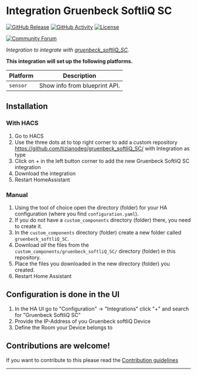 # Integration Gruenbeck SoftliQ SC

[![GitHub Release][releases-shield]][releases]
[![GitHub Activity][commits-shield]][commits]
[![License][license-shield]](LICENSE)

[![Community Forum][forum-shield]][forum]

_Integration to integrate with [gruenbeck_softliQ_SC][gruenbeck_softliQ_SC]._

**This integration will set up the following platforms.**

Platform | Description
-- | --
`sensor` | Show info from blueprint API.

## Installation

### With HACS

1. Go to HACS
1. Use the three dots at to top right corner to add a custom repository https://github.com/tizianodeg/gruenbeck_softliQ_SC/ with Integration as type
1. Click on + in the left button corner to add the new Gruenbeck SoftliQ SC integration
1. Download the integration
1. Restart HomeAssistant


### Manual
1. Using the tool of choice open the directory (folder) for your HA configuration (where you find `configuration.yaml`).
1. If you do not have a `custom_components` directory (folder) there, you need to create it.
1. In the `custom_components` directory (folder) create a new folder called `gruenbeck_softliQ_SC`.
1. Download _all_ the files from the `custom_components/gruenbeck_softliQ_SC/` directory (folder) in this repository.
1. Place the files you downloaded in the new directory (folder) you created.
1. Restart Home Assistant

## Configuration is done in the UI

1. In the HA UI go to "Configuration" -> "Integrations" click "+" and search for "Gruenbeck SoftliQ SC"
1. Provide the IP-Address of you Gruenbeck softliQ Device 
1. Define the Room your Device belongs to 

## Contributions are welcome!

If you want to contribute to this please read the [Contribution guidelines](CONTRIBUTING.md)

***

[gruenbeck_softliQ_SC]: https://github.com/tizianodeg/gruenbeck_softliQ_SC
[commits-shield]: https://img.shields.io/github/commit-activity/y/tizianodeg/gruenbeck_softliQ_SC.svg?style=for-the-badge
[commits]: https://github.com/tizianodeg/gruenbeck_softliQ_SC/commits/main
[exampleimg]: example.png
[forum-shield]: https://img.shields.io/badge/community-forum-brightgreen.svg?style=for-the-badge
[forum]: https://community.home-assistant.io/
[license-shield]: https://img.shields.io/github/license/tizianodeg/gruenbeck_softliQ_SC.svg?style=for-the-badge
[releases-shield]: https://img.shields.io/github/release/tizianodeg/gruenbeck_softliQ_SC.svg?style=for-the-badge
[releases]: https://github.com/tizianodeg/gruenbeck_softliQ_SC/releases